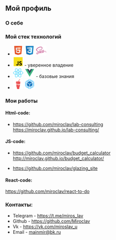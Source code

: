 ## Мой профиль
### О себе 


### Мой стек технологий
* ![](html.png)  ![](css.png)  ![](sass.png)  
* ![](js.png) - уверенное владение 
* ![](react.png) ![](vue.png) - базовые знания 
* ![](gulp.png)  ![](webpack.png)


### Мои работы 

#### Html-code:
  * https://github.com/miroclav/lab-consulting  
    https://miroclav.github.io/lab-consulting/

#### JS-code:
*  https://github.com/miroclav/budget_calculator  
   http://miroclav.github.io/budget_calculator/
    
*  https://github.com/miroclav/glazing_site 
  
 

#### React-code:
  https://github.com/miroclav/react-to-do

### Контакты:

* Telegram - https://t.me/miros_lav
* Github - https://github.com/Miroclav
* Vk - https://vk.com/miroslav_u
* Email - mainmir@bk.ru

